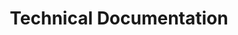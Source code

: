 ---
title: Technical Documentation
layout: about
permalink: /about-technical.html
# include CollectionBuilder info at bottom
credits: true
# Edit the markdown on in this file to describe your collection
# Look in _includes/feature for options to easily add features to the page
---